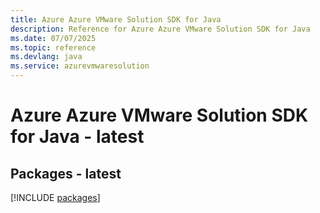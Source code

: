 ```yaml
---
title: Azure Azure VMware Solution SDK for Java
description: Reference for Azure Azure VMware Solution SDK for Java
ms.date: 07/07/2025
ms.topic: reference
ms.devlang: java
ms.service: azurevmwaresolution
---
```

# Azure Azure VMware Solution SDK for Java - latest
## Packages - latest
[!INCLUDE [packages](azure-vmware-solution-index.md)]